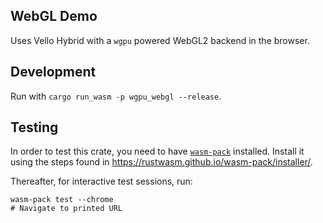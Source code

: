 ## WebGL Demo

Uses Vello Hybrid with a `wgpu` powered WebGL2 backend in the browser.

## Development

Run with `cargo run_wasm -p wgpu_webgl --release`.

## Testing

In order to test this crate, you need to have [`wasm-pack`] installed. Install it using
the steps found in https://rustwasm.github.io/wasm-pack/installer/.

Thereafter, for interactive test sessions, run:

```
wasm-pack test --chrome
# Navigate to printed URL
```

[`wasm-pack`]: https://rustwasm.github.io/wasm-pack/